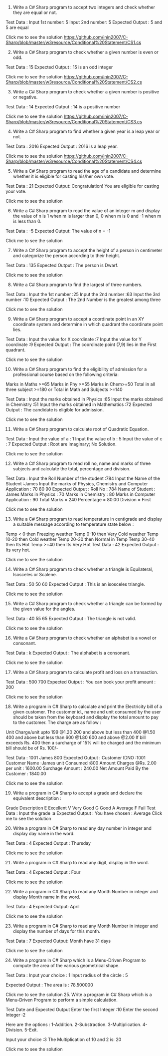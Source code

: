 1. Write a C# Sharp program to accept two integers and check whether they are equal or not. 

Test Data :
Input 1st number: 5 
Input 2nd number: 5 
Expected Output : 
5 and 5 are equal 

Click me to see the solution https://github.com/inin2007/C-Sharp/blob/master/w3resource/Conditional%20Statement/CS1.cs

2. Write a C# Sharp program to check whether a given number is even or odd. 

Test Data : 15
Expected Output : 
15 is an odd integer

Click me to see the solution https://github.com/inin2007/C-Sharp/blob/master/w3resource/Conditional%20Statement/CS2.cs

3. Write a C# Sharp program to check whether a given number is positive or negative. 

Test Data : 14 
Expected Output :
14 is a positive number

Click me to see the solution https://github.com/inin2007/C-Sharp/blob/master/w3resource/Conditional%20Statement/CS3.cs

4. Write a C# Sharp program to find whether a given year is a leap year or not. 

Test Data : 2016 
Expected Output :
2016 is a leap year.

Click me to see the solution https://github.com/inin2007/C-Sharp/blob/master/w3resource/Conditional%20Statement/CS4.cs

5. Write a C# Sharp program to read the age of a candidate and determine whether it is eligible for casting his/her own vote. 

Test Data : 21 
Expected Output:
Congratulation! You are eligible for casting your vote.

Click me to see the solution

6. Write a C# Sharp program to read the value of an integer m and display the value of n is 1 when m is larger than 0, 0 when m is 0 and -1 when m is less than 0. 

Test Data : -5 
Expected Output:
The value of n = -1

Click me to see the solution

7. Write a C# Sharp program to accept the height of a person in centimeter and categorize the person according to their height. 

Test Data : 135 
Expected Output :
The person is Dwarf.

Click me to see the solution

8. Write a C# Sharp program to find the largest of three numbers. 

Test Data :
Input the 1st number :25 
Input the 2nd number :63 
Input the 3rd number :10 
Expected Output :
The 2nd Number is the greatest among three 

Click me to see the solution

9. Write a C# Sharp program to accept a coordinate point in an XY coordinate system and determine in which quadrant the coordinate point lies. 

Test Data :
Input the value for X coordinate :7 
Input the value for Y coordinate :9 
Expected Output :
The coordinate point (7,9) lies in the First quadrant.

Click me to see the solution

10. Write a C# Sharp program to find the eligibility of admission for a professional course based on the following criteria: 

Marks in Maths >=65
Marks in Phy >=55
Marks in Chem>=50
Total in all three subject >=180
or
Total in Math and Subjects >=140

Test Data : 
Input the marks obtained in Physics :65 
Input the marks obtained in Chemistry :51 
Input the marks obtained in Mathematics :72
Expected Output :
The candidate is eligible for admission.

Click me to see the solution

11. Write a C# Sharp program to calculate root of Quadratic Equation. 

Test Data : 
Input the value of a : 1 
Input the value of b : 5 
Input the value of c : 7 
Expected Output :
Root are imaginary; 
No Solution.

Click me to see the solution

12. Write a C# Sharp program to read roll no, name and marks of three subjects and calculate the total, percentage and division. 

Test Data : 
Input the Roll Number of the student :784 
Input the Name of the Student :James 
Input the marks of Physics, Chemistry and Computer Application : 70 80 90
Expected Output :
Roll No : 784 
Name of Student : James 
Marks in Physics : 70 
Marks in Chemistry : 80 
Marks in Computer Application : 90 
Total Marks = 240 
Percentage = 80.00 
Division = First

Click me to see the solution

13. Write a C# Sharp program to read temperature in centigrade and display a suitable message according to temperature state below : 

Temp < 0 then Freezing weather 
Temp 0-10 then Very Cold weather
Temp 10-20 then Cold weather
Temp 20-30 then Normal in Temp 
Temp 30-40 then Its Hot 
Temp >=40 then Its Very Hot 
Test Data : 
42 
Expected Output :
Its very hot.

Click me to see the solution

14. Write a C# Sharp program to check whether a triangle is Equilateral, Isosceles or Scalene. 

Test Data : 
50 50 60 
Expected Output :
This is an isosceles triangle.

Click me to see the solution

15. Write a C# Sharp program to check whether a triangle can be formed by the given value for the angles. 

Test Data : 
40 55 65
Expected Output :
The triangle is not valid.

Click me to see the solution

16. Write a C# Sharp program to check whether an alphabet is a vowel or consonant. 

Test Data : 
k
Expected Output :
The alphabet is a consonant.

Click me to see the solution

17. Write a C# Sharp program to calculate profit and loss on a transaction. 

Test Data : 
500 700
Expected Output :
You can book your profit amount : 200

Click me to see the solution

18. Write a program in C# Sharp to calculate and print the Electricity bill of a given customer. The customer id., name and unit consumed by the user should be taken from the keyboard and display the total amount to pay to the customer. The charge are as follow : 

Unit	Charge/unit
upto 199	@1.20
200 and above but less than 400	@1.50
400 and above but less than 600	@1.80
600 and above	@2.00
If bill exceeds Rs. 400 then a surcharge of 15% will be charged and the minimum bill should be of Rs. 100/-

Test Data : 
1001
James 
800 
Expected Output :
Customer IDNO :1001 
Customer Name :James 
unit Consumed :800 
Amount Charges @Rs. 2.00 per unit : 1600.00 
Surchage Amount : 240.00 
Net Amount Paid By the Customer : 1840.00

Click me to see the solution

19. Write a program in C# Sharp to accept a grade and declare the equivalent description : 

Grade	Description
E	Excellent
V	Very Good
G	Good
A	Average
F	Fail
Test Data : 
Input the grade :a
Expected Output :
You have chosen : Average
Click me to see the solution

20. Write a program in C# Sharp to read any day number in integer and display day name in the word. 

Test Data : 
4
Expected Output :
Thursday

Click me to see the solution

21. Write a program in C# Sharp to read any digit, display in the word. 

Test Data : 
4
Expected Output :
Four

Click me to see the solution

22. Write a program in C# Sharp to read any Month Number in integer and display Month name in the word. 

Test Data : 
4
Expected Output:
April

Click me to see the solution

23. Write a program in C# Sharp to read any Month Number in integer and display the number of days for this month. 

Test Data : 
7 
Expected Output:
Month have 31 days

Click me to see the solution

24. Write a program in C# Sharp which is a Menu-Driven Program to compute the area of the various geometrical shape. 

Test Data : 
Input your choice : 1 
Input radius of the circle : 5

Expected Output :
The area is : 78.500000

Click me to see the solution
25. Write a program in C# Sharp which is a Menu-Driven Program to perform a simple calculation. 

Test Date and Expected Output 
Enter the first Integer :10 
Enter the second Integer :2 

Here are the options : 
1-Addition. 
2-Substraction. 
3-Multiplication. 
4-Division. 
5-Exit. 

Input your choice :3 
The Multiplication of 10 and 2 is: 20

Click me to see the solution
